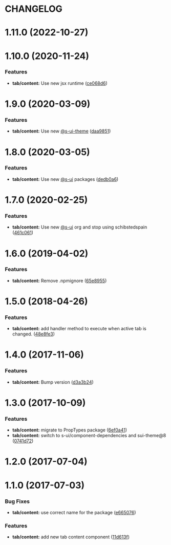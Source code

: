 # CHANGELOG

# 1.11.0 (2022-10-27)



# 1.10.0 (2020-11-24)


### Features

* **tab/content:** Use new jsx runtime ([ce068d6](https://github.com/SUI-Components/adevinta-spain-components/commit/ce068d63ee69c378399ed73f55956ebe103fcbae))



# 1.9.0 (2020-03-09)


### Features

* **tab/content:** Use new [@s-ui-theme](https://github.com/s-ui-theme) ([daa9851](https://github.com/SUI-Components/adevinta-spain-components/commit/daa9851ca246b7cafe5aedc7a451a17a89b0f860))



# 1.8.0 (2020-03-05)


### Features

* **tab/content:** Use new [@s-ui](https://github.com/s-ui) packages ([dedb0a6](https://github.com/SUI-Components/adevinta-spain-components/commit/dedb0a6db7b10bb8f5eb87e92fb805b0d2fa1bb9))



# 1.7.0 (2020-02-25)


### Features

* **tab/content:** Use new [@s-ui](https://github.com/s-ui) org and stop using schibstedspain ([461c061](https://github.com/SUI-Components/adevinta-spain-components/commit/461c0616fcd4c21fa74e47897d077e0a4b49a263))



# 1.6.0 (2019-04-02)


### Features

* **tab/content:** Remove .npmignore ([65e8955](https://github.com/SUI-Components/adevinta-spain-components/commit/65e8955eb61e9cca19ab539ec91ed2fb4d33574d))



# 1.5.0 (2018-04-26)


### Features

* **tab/content:** add handler method to execute when active tab is changed. ([48e8fe3](https://github.com/SUI-Components/adevinta-spain-components/commit/48e8fe34cd6033bea53cde485e2193cbd729cc47))



# 1.4.0 (2017-11-06)


### Features

* **tab/content:** Bump version ([d3a3b24](https://github.com/SUI-Components/adevinta-spain-components/commit/d3a3b242a7efe00384fc9383b532284aa7f10f9a))



# 1.3.0 (2017-10-09)


### Features

* **tab/content:** migrate to PropTypes package ([6ef0a41](https://github.com/SUI-Components/adevinta-spain-components/commit/6ef0a41018455b4cf2f0e10b1501488d5ec8b7b7))
* **tab/content:** switch to s-ui/component-dependencies and sui-theme@8 ([0741d72](https://github.com/SUI-Components/adevinta-spain-components/commit/0741d72c71a1374090f060a67fa045d85ccec744))



# 1.2.0 (2017-07-04)



# 1.1.0 (2017-07-03)


### Bug Fixes

* **tab/content:** use correct name for the package ([e665076](https://github.com/SUI-Components/adevinta-spain-components/commit/e6650764108f00f61362ae2666a370dc113bc8e7))


### Features

* **tab/content:** add new tab content component ([11d613f](https://github.com/SUI-Components/adevinta-spain-components/commit/11d613f38cb2dd4e99c9b5a4764efe19e66635a8))



